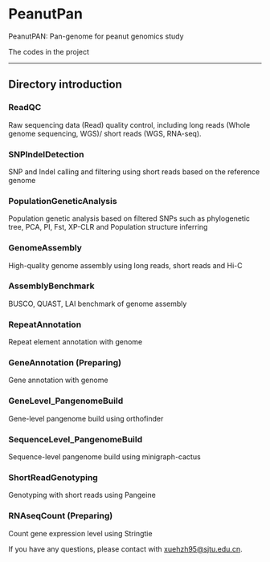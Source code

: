 # PeanutPan
PeanutPAN: Pan-genome for peanut genomics study

The codes in the project

-----------

## Directory introduction

### ReadQC
Raw sequencing data (Read) quality control, including long reads (Whole genome sequencing, WGS)/ short reads (WGS, RNA-seq).

### SNPIndelDetection 
SNP and Indel calling and filtering using short reads based on the reference genome

### PopulationGeneticAnalysis 
Population genetic analysis based on filtered SNPs such as phylogenetic tree, PCA, PI, Fst, XP-CLR and Population structure inferring

### GenomeAssembly 
High-quality genome assembly using long reads, short reads and Hi-C

### AssemblyBenchmark 
BUSCO, QUAST, LAI benchmark of genome assembly

### RepeatAnnotation 
Repeat element annotation with genome

### GeneAnnotation (Preparing)
Gene annotation with genome

### GeneLevel_PangenomeBuild
Gene-level pangenome build using orthofinder

### SequenceLevel_PangenomeBuild
Sequence-level pangenome build using minigraph-cactus

### ShortReadGenotyping
Genotyping with short reads using Pangeine

### RNAseqCount (Preparing)
Count gene expression level using Stringtie




If you have any questions, please contact with xuehzh95@sjtu.edu.cn.

